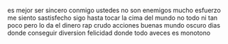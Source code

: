 es mejor ser sincero conmigo
ustedes no son enemigos
mucho esfuerzo me siento sastisfecho
sigo hasta tocar la cima del mundo
no todo ni tan poco pero lo da el dinero
rap crudo acciones buenas mundo oscuro
dias donde conseguir diversion felicidad 
donde todo aveces es monotono 